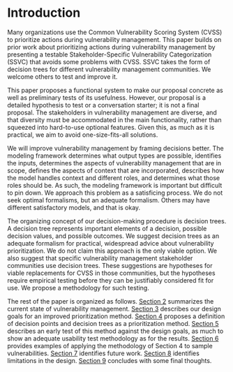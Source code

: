 

# Introduction

Many organizations use the Common Vulnerability Scoring System (CVSS) to prioritize actions during vulnerability management. This paper builds on prior work about prioritizing actions during vulnerability management by presenting a testable Stakeholder-Specific Vulnerability Categorization (SSVC) that avoids some problems with CVSS. SSVC takes the form of decision trees for different vulnerability management communities. We welcome others to test and improve it.

This paper proposes a functional system to make our proposal concrete as well as preliminary tests of its usefulness. However, our proposal is a detailed hypothesis to test or a conversation starter; it is not a final proposal. The stakeholders in vulnerability management are diverse, and that diversity must be accommodated in the main functionality, rather than squeezed into hard-to-use optional features. Given this, as much as it is practical, we aim to avoid one-size-fits-all solutions.

We will improve vulnerability management by framing decisions better.  The modeling framework determines what output types are possible, identifies the inputs, determines the aspects of vulnerability management that are in scope, defines the aspects of context that are incorporated, describes how the model handles context and different roles, and determines what those roles should be. As such, the modeling framework is important but difficult to pin down. We approach this problem as a satisficing process. We do not seek optimal formalisms, but an adequate formalism. Others may have different satisfactory models, and that is okay.

The organizing concept of our decision-making procedure is decision trees. A decision tree represents important elements of a decision, possible decision values, and possible outcomes. We suggest decision trees as an adequate formalism for practical, widespread advice about vulnerability prioritization. We do not claim this approach is the only viable option. We also suggest that specific vulnerability management stakeholder communities use decision trees. These suggestions are hypotheses for viable replacements for CVSS in those communities, but the hypotheses require empirical testing before they can be justifiably considered fit for use. We propose a methodology for such testing.

The rest of the paper is organized as follows. [Section 2](#current-state-of-practice) summarizes the current state of vulnerability management. [Section 3](#representing-information-for-decisions-about-vulnerabilities) describes our design goals for an improved prioritization method. [Section 4](#decision-trees-for-vulnerability-management) proposes a definition of decision points and decision trees as a prioritization method. [Section 5](#evaluation-of-the-draft-trees) describes an early test of this method against the design goals, as much to show an adequate usability test methodology as for the results. [Section 6](#worked-example) provides examples of applying the methodology of Section 4 to sample vulnerabilities. [Section 7](#future-work) identifies future work. [Section 8](#limitations) identifies limitations in the design. [Section 9](#conclusion) concludes with some final thoughts.
